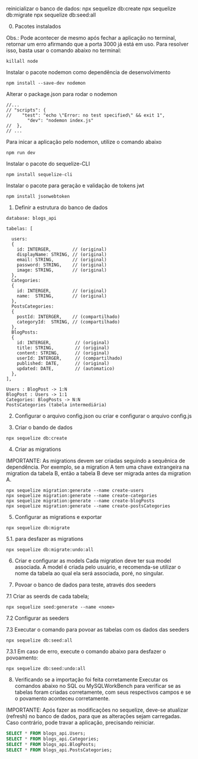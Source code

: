 reinicializar o banco de dados:
npx sequelize db:create
npx sequelize db:migrate
npx sequelize db:seed:all

0. Pacotes instalados

Obs.: Pode acontecer de mesmo após fechar a aplicação no terminal, retornar um erro afirmando que a porta 3000 já está em uso. Para resolver isso, basta usar o comando abaixo no terminal:

```
killall node
```

Instalar o pacote nodemon como dependência de desenvolvimento
```
npm install --save-dev nodemon
```

Alterar o package.json para rodar o nodemon
```
//...
// "scripts": {
//    "test": "echo \"Error: no test specified\" && exit 1",
        "dev": "nodemon index.js"
//  },
// ...
```
Para inicar a aplicação pelo nodemon, utilize o comando abaixo
```
npm run dev
```

Instalar o pacote do sequelize-CLI
```
npm install sequelize-cli
```
Instalar o pacote para geração e validação de tokens jwt
```
npm install jsonwebtoken
```

1. Definir a estrutura do banco de dados
```
database: blogs_api

tabelas: [

  users:
  {
    id: INTERGER,        // (original)
    displayName: STRING, // (original)
    email: STRING,       // (original)
    password: STRING,    // (original)
    image: STRING,       // (original)
  },
  Categories:
  {
    id: INTERGER,        // (original)
    name:  STRING,       // (original)
  },
  PostsCategories:
  {
    postId: INTERGER,    // (compartilhado)
    categoryId:  STRING, // (compartilhado)
  },
  BlogPosts:
  {
    id: INTERGER,         // (original)
    title: STRING,        // (original)
    content: STRING,      // (original)
    userId: INTERGER,     // (compartilhado)
    published: DATE,      // (original)
    updated: DATE,        // (automatico)
  },
],

Users : BlogPost -> 1:N
BlogPost : Users -> 1:1
Categories: BlogPosts -> N:N
PostsCategories (tabela intermediária)
```

2. Configurar o arquivo config.json ou criar e configurar o arquivo config.js

3. Criar o bando de dados
```
npx sequelize db:create
```

4. Criar as migrations

IMPORTANTE: As migrations devem ser criadas seguindo a sequênica de dependência. Por exemplo, se a migration A tem uma chave extrangeira na migration da tabela B, então a tabela B deve ser migrada antes da migration A.

```
npx sequelize migration:generate --name create-users
npx sequelize migration:generate --name create-categories
npx sequelize migration:generate --name create-blogPosts
npx sequelize migration:generate --name create-postsCategories
```

5. Configurar as migrations e exportar
```
npx sequelize db:migrate
```
5.1. para desfazer as migrations
```
npx sequelize db:migrate:undo:all
```
6. Criar e configurar as models
Cada migration deve ter sua model associada. A model é criada pelo usuário, e recomenda-se utilizar o nome da tabela ao qual ela será associada, poré, no singular.

7. Povoar o banco de dados para teste, através dos seeders

7.1 Criar as seerds de cada tabela;
```
npx sequelize seed:generate --name <nome>
```

7.2 Configurar as seeders

7.3 Executar o comando para povoar as tabelas com os dados das seeders
```
npx sequelize db:seed:all
```

7.3.1 Em caso de erro, execute o comando abaixo para desfazer o povoamento:
```
npx sequelize db:seed:undo:all
```

8. Verificando se a importação foi feita corretamente
Executar os comandos abaixo no SQL ou MySQLWorkBench para verificar se as tabelas foram criadas corretamente, com seus respectivos campos e se o povamento aconteceu corretamente.

IMPORTANTE: Após fazer as modificações no sequelize, deve-se atualizar (refresh) no banco de dados, para que as alterações sejam carregadas. Caso contrário, pode travar a aplicação, precisando reiniciar.

```SQL
SELECT * FROM blogs_api.Users;
SELECT * FROM blogs_api.Categories;
SELECT * FROM blogs_api.BlogPosts;
SELECT * FROM blogs_api.PostsCategories;
```
